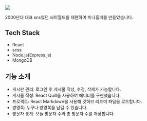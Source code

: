 <img src="https://github.com/user-attachments/assets/a0fe2d85-2994-4cab-806a-942dc087cb3f">

2000년대 대표 sns였던 싸이월드를 재현하여 미니홈피를 만들었습니다.

## Tech Stack
<ul>
  <li>React</li>
  <li>scss</li>
  <li>Node.js(Express.js)</li>
  <li>MongoDB</li>
</ul>

## 기능 소개
<ul>
  <li>게시판 관리: 로그인 후 게시물 작성, 수정, 삭제가 가능합니다.</li>
  <li>게시물 작성: React Quill을 사용하여 에디터를 구현했습니다.</li>
  <li>프로젝트: React Markdown을 사용해 깃허브 리드미 파일을 로드합니다.</li>
  <li>방명록: 누구나 방명록을 남길 수 있습니다.</li>
  <li>방문자 통계: 오늘 방문자 수와 총 방문자 수를 저장합니다.</li>
</ul>
